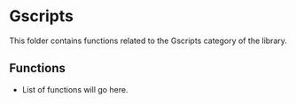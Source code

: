 # Gscripts

This folder contains functions related to the Gscripts category of the library.

## Functions

- List of functions will go here.

